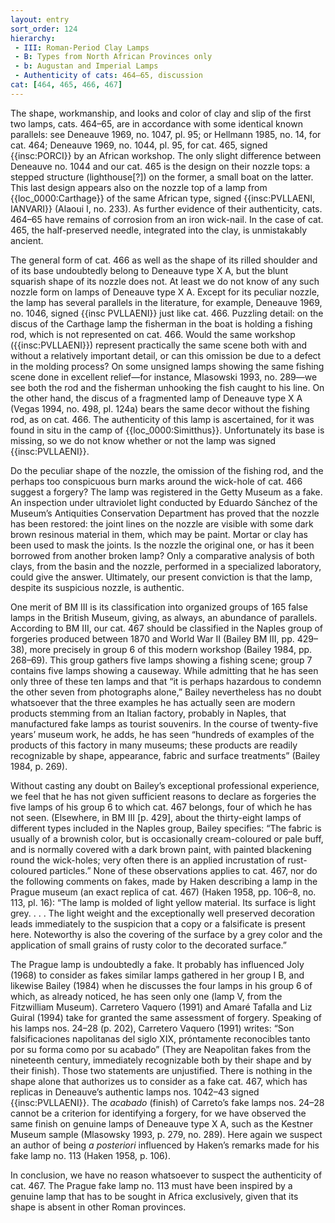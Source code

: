 ```yaml
---
layout: entry
sort_order: 124
hierarchy:
 - III: Roman-Period Clay Lamps
 - B: Types from North African Provinces only
 - b: Augustan and Imperial Lamps
 - Authenticity of cats: 464–65, discussion
cat: [464, 465, 466, 467]
---
```


The shape, workmanship, and looks and color of clay and slip of the first two lamps, cats. 464–65, are in accordance with some identical known parallels: see Deneauve 1969, no. 1047, pl. 95; or Hellmann 1985, no. 14, for cat. 464; Deneauve 1969, no. 1044, pl. 95, for cat. 465, signed {{insc:PORCI}} by an African workshop. The only slight difference between Deneauve no. 1044 and our cat. 465 is the design on their nozzle tops: a stepped structure (lighthouse\[?\]) on the former, a small boat on the latter. This last design appears also on the nozzle top of a lamp from {{loc_0000:Carthage}} of the same African type, signed {{insc:PVLLAENI, IANVARI}} (Alaoui I, no. 233). As further evidence of their authenticity, cats. 464–65 have remains of corrosion from an iron wick-nail. In the case of cat. 465, the half-preserved needle, integrated into the clay, is unmistakably ancient.

The general form of cat. 466 as well as the shape of its rilled shoulder and of its base undoubtedly belong to Deneauve type X A, but the blunt squarish shape of its nozzle does not. At least we do not know of any such nozzle form on lamps of Deneauve type X A. Except for its peculiar nozzle, the lamp has several parallels in the literature, for example, Deneauve 1969, no. 1046, signed {{insc PVLLAENI}} just like cat. 466. Puzzling detail: on the discus of the Carthage lamp the fisherman in the boat is holding a fishing rod, which is not represented on cat. 466. Would the same workshop ({{insc:PVLLAENI}}) represent practically the same scene both with and without a relatively important detail, or can this omission be due to a defect in the molding process? On some unsigned lamps showing the same fishing scene done in excellent relief—for instance, Mlasowski 1993, no. 289—we see both the rod and the fisherman unhooking the fish caught to his line. On the other hand, the discus of a fragmented lamp of Deneauve type X A (Vegas 1994, no. 498, pl. 124a) bears the same decor without the fishing rod, as on cat. 466. The authenticity of this lamp is ascertained, for it was found in situ in the camp of {{loc_0000:Simitthus}}. Unfortunately its base is missing, so we do not know whether or not the lamp was signed {{insc:PVLLAENI}}.

Do the peculiar shape of the nozzle, the omission of the fishing rod, and the perhaps too conspicuous burn marks around the wick-hole of cat. 466 suggest a forgery? The lamp was registered in the Getty Museum as a fake. An inspection under ultraviolet light conducted by Eduardo Sánchez of the Museum’s Antiquities Conservation Department has proved that the nozzle has been restored: the joint lines on the nozzle are visible with some dark brown resinous material in them, which may be paint. Mortar or clay has been used to mask the joints. Is the nozzle the original one, or has it been borrowed from another broken lamp? Only a comparative analysis of both clays, from the basin and the nozzle, performed in a specialized laboratory, could give the answer. Ultimately, our present conviction is that the lamp, despite its suspicious nozzle, is authentic.

One merit of BM III is its classification into organized groups of 165 false lamps in the British Museum, giving, as always, an abundance of parallels. According to BM III, our cat. 467 should be classified in the Naples group of forgeries produced between 1870 and World War II (Bailey BM III, pp. 429–38), more precisely in group 6 of this modern workshop (Bailey 1984, pp. 268–69). This group gathers five lamps showing a fishing scene; group 7 contains five lamps showing a causeway. While admitting that he has seen only three of these ten lamps and that “it is perhaps hazardous to condemn the other seven from photographs alone,” Bailey nevertheless has no doubt whatsoever that the three examples he has actually seen are modern products stemming from an Italian factory, probably in Naples, that manufactured fake lamps as tourist souvenirs. In the course of twenty-five years’ museum work, he adds, he has seen “hundreds of examples of the products of this factory in many museums; these products are readily recognizable by shape, appearance, fabric and surface treatments” (Bailey 1984, p. 269).

Without casting any doubt on Bailey’s exceptional professional experience, we feel that he has not given sufficient reasons to declare as forgeries the five lamps of his group 6 to which cat. 467 belongs, four of which he has not seen. (Elsewhere, in BM III \[p. 429\], about the thirty-eight lamps of different types included in the Naples group, Bailey specifies: “The fabric is usually of a brownish color, but is occasionally cream-coloured or pale buff, and is normally covered with a dark brown paint, with painted blackening round the wick-holes; very often there is an applied incrustation of rust-coloured particles.” None of these observations applies to cat. 467, nor do the following comments on fakes, made by Haken describing a lamp in the Prague museum (an exact replica of cat. 467) (Haken 1958, pp. 106–8, no. 113, pl. 16): “The lamp is molded of light yellow material. Its surface is light grey. . . . The light weight and the exceptionally well preserved decoration leads immediately to the suspicion that a copy or a falsificate is present here. Noteworthy is also the covering of the surface by a grey color and the application of small grains of rusty color to the decorated surface.”

The Prague lamp is undoubtedly a fake. It probably has influenced Joly (1968) to consider as fakes similar lamps gathered in her group I B, and likewise Bailey (1984) when he discusses the four lamps in his group 6 of which, as already noticed, he has seen only one (lamp V, from the Fitzwilliam Museum). Carretero Vaquero (1991) and Amaré Tafalla and Liz Guiral (1994) take for granted the same assessment of forgery. Speaking of his lamps nos. 24–28 (p. 202), Carretero Vaquero (1991) writes: “Son falsificaciones napolitanas del siglo XIX, próntamente reconocibles tanto por su forma como por su acabado” (They are Neapolitan fakes from the nineteenth century, immediately recognizable both by their shape and by their finish). Those two statements are unjustified. There is nothing in the shape alone that authorizes us to consider as a fake cat. 467, which has replicas in Deneauve’s authentic lamps nos. 1042–43 signed {{insc:PVLLAENI}}. The *acabado* (finish) of Carreto’s fake lamps nos. 24–28 cannot be a criterion for identifying a forgery, for we have observed the same finish on genuine lamps of Deneauve type X A, such as the Kestner Museum sample (Mlasowsky 1993, p. 279, no. 289). Here again we suspect an author of being *a posteriori* influenced by Haken’s remarks made for his fake lamp no. 113 (Haken 1958, p. 106).

In conclusion, we have no reason whatsoever to suspect the authenticity of cat. 467. The Prague fake lamp no. 113 must have been inspired by a genuine lamp that has to be sought in Africa exclusively, given that its shape is absent in other Roman provinces.

